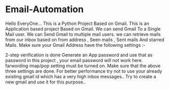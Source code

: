 # Email-Automation

Hello EveryOne... This is a Python Project Based on Gmail. This is an Application based project Based on Gmail. We can send Gmail To a Single Mail user. We can Send Gmail to multiple mail users. we can retrieve mails from our inbox based on from address , Seen mails , Sent mails And starred Mails. Make sure your Gmail Address have the following settings :-

2-step verification is done
Generate an App password and use that as password in this project , your email password will not work here.
farwording imap/pop setting must be turned on.
Make sure that the above three settings are done. For better performance try not to use your already existing gmail id which has a very high inbox messages.. Try to create a new gmail and use it for this purpose..
